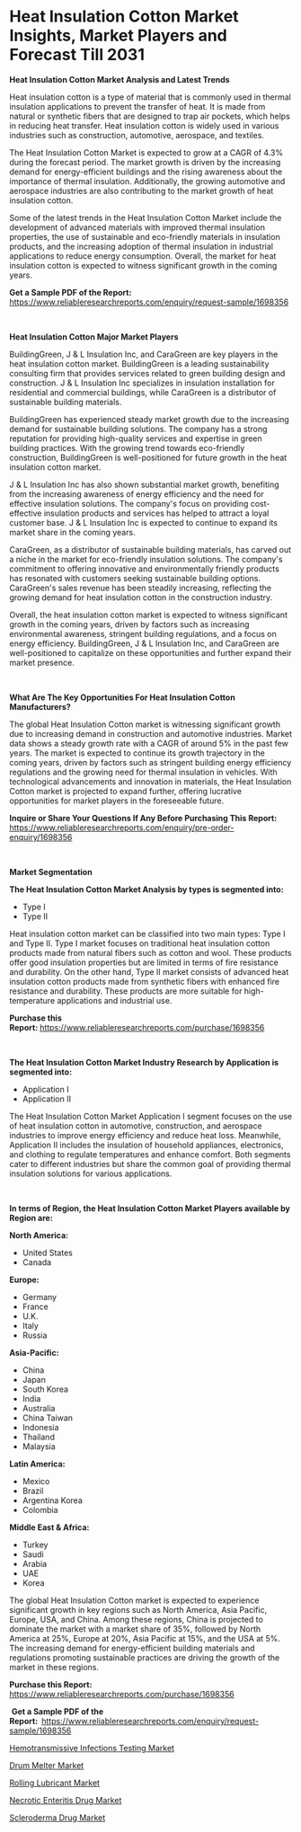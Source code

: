 <p><h1>Heat Insulation Cotton Market Insights, Market Players and Forecast Till 2031</h1></p><p><strong>Heat Insulation Cotton Market Analysis and Latest Trends</strong></p>
<p><p>Heat insulation cotton is a type of material that is commonly used in thermal insulation applications to prevent the transfer of heat. It is made from natural or synthetic fibers that are designed to trap air pockets, which helps in reducing heat transfer. Heat insulation cotton is widely used in various industries such as construction, automotive, aerospace, and textiles.</p><p>The Heat Insulation Cotton Market is expected to grow at a CAGR of 4.3% during the forecast period. The market growth is driven by the increasing demand for energy-efficient buildings and the rising awareness about the importance of thermal insulation. Additionally, the growing automotive and aerospace industries are also contributing to the market growth of heat insulation cotton.</p><p>Some of the latest trends in the Heat Insulation Cotton Market include the development of advanced materials with improved thermal insulation properties, the use of sustainable and eco-friendly materials in insulation products, and the increasing adoption of thermal insulation in industrial applications to reduce energy consumption. Overall, the market for heat insulation cotton is expected to witness significant growth in the coming years.</p></p>
<p><strong>Get a Sample PDF of the Report:&nbsp;</strong> <a href="https://www.reliableresearchreports.com/enquiry/request-sample/1698356">https://www.reliableresearchreports.com/enquiry/request-sample/1698356</a></p>
<p>&nbsp;</p>
<p><strong>Heat Insulation Cotton Major Market Players</strong></p>
<p><p>BuildingGreen, J & L Insulation Inc, and CaraGreen are key players in the heat insulation cotton market. BuildingGreen is a leading sustainability consulting firm that provides services related to green building design and construction. J & L Insulation Inc specializes in insulation installation for residential and commercial buildings, while CaraGreen is a distributor of sustainable building materials.</p><p>BuildingGreen has experienced steady market growth due to the increasing demand for sustainable building solutions. The company has a strong reputation for providing high-quality services and expertise in green building practices. With the growing trend towards eco-friendly construction, BuildingGreen is well-positioned for future growth in the heat insulation cotton market.</p><p>J & L Insulation Inc has also shown substantial market growth, benefiting from the increasing awareness of energy efficiency and the need for effective insulation solutions. The company's focus on providing cost-effective insulation products and services has helped to attract a loyal customer base. J & L Insulation Inc is expected to continue to expand its market share in the coming years.</p><p>CaraGreen, as a distributor of sustainable building materials, has carved out a niche in the market for eco-friendly insulation solutions. The company's commitment to offering innovative and environmentally friendly products has resonated with customers seeking sustainable building options. CaraGreen's sales revenue has been steadily increasing, reflecting the growing demand for heat insulation cotton in the construction industry.</p><p>Overall, the heat insulation cotton market is expected to witness significant growth in the coming years, driven by factors such as increasing environmental awareness, stringent building regulations, and a focus on energy efficiency. BuildingGreen, J & L Insulation Inc, and CaraGreen are well-positioned to capitalize on these opportunities and further expand their market presence.</p></p>
<p>&nbsp;</p>
<p><strong>What Are The Key Opportunities For Heat Insulation Cotton Manufacturers?</strong></p>
<p><p>The global Heat Insulation Cotton market is witnessing significant growth due to increasing demand in construction and automotive industries. Market data shows a steady growth rate with a CAGR of around 5% in the past few years. The market is expected to continue its growth trajectory in the coming years, driven by factors such as stringent building energy efficiency regulations and the growing need for thermal insulation in vehicles. With technological advancements and innovation in materials, the Heat Insulation Cotton market is projected to expand further, offering lucrative opportunities for market players in the foreseeable future.</p></p>
<p><strong>Inquire or Share Your Questions If Any Before Purchasing This Report:</strong> <a href="https://www.reliableresearchreports.com/enquiry/pre-order-enquiry/1698356">https://www.reliableresearchreports.com/enquiry/pre-order-enquiry/1698356</a></p>
<p>&nbsp;</p>
<p><strong>Market Segmentation</strong></p>
<p><strong>The Heat Insulation Cotton Market Analysis by types is segmented into:</strong></p>
<p><ul><li>Type I</li><li>Type II</li></ul></p>
<p><p>Heat insulation cotton market can be classified into two main types: Type I and Type II. Type I market focuses on traditional heat insulation cotton products made from natural fibers such as cotton and wool. These products offer good insulation properties but are limited in terms of fire resistance and durability. On the other hand, Type II market consists of advanced heat insulation cotton products made from synthetic fibers with enhanced fire resistance and durability. These products are more suitable for high-temperature applications and industrial use.</p></p>
<p><strong>Purchase this Report:&nbsp;</strong><a href="https://www.reliableresearchreports.com/purchase/1698356">https://www.reliableresearchreports.com/purchase/1698356</a></p>
<p>&nbsp;</p>
<p><strong>The Heat Insulation Cotton Market Industry Research by Application is segmented into:</strong></p>
<p><ul><li>Application I</li><li>Application II</li></ul></p>
<p><p>The Heat Insulation Cotton Market Application I segment focuses on the use of heat insulation cotton in automotive, construction, and aerospace industries to improve energy efficiency and reduce heat loss. Meanwhile, Application II includes the insulation of household appliances, electronics, and clothing to regulate temperatures and enhance comfort. Both segments cater to different industries but share the common goal of providing thermal insulation solutions for various applications.</p></p>
<p>&nbsp;</p>
<p><strong>In terms of Region, the Heat Insulation Cotton Market Players available by Region are:</strong></p>
<p>
    <p> <strong> North America: </strong>
        <ul>
            <li>United States</li>
            <li>Canada</li>
        </ul>
        </p> 
    <p> <strong> Europe: </strong>
        <ul>
            <li>Germany</li>
            <li>France</li>
            <li>U.K.</li>
            <li>Italy</li>
            <li>Russia</li>
        </ul>
        </p> 
    <p> <strong> Asia-Pacific: </strong>
        <ul>
            <li>China</li>
            <li>Japan</li>
            <li>South Korea</li>
            <li>India</li>
            <li>Australia</li>
            <li>China Taiwan</li>
            <li>Indonesia</li>
            <li>Thailand</li>
            <li>Malaysia</li>
        </ul>
        </p> 
    <p> <strong> Latin America: </strong>
        <ul>
            <li>Mexico</li>
            <li>Brazil</li>
            <li>Argentina Korea</li>
            <li>Colombia</li>
        </ul>
        </p> 
    <p> <strong> Middle East & Africa: </strong>
        <ul>
            <li>Turkey</li>
            <li>Saudi</li>
            <li>Arabia</li>
            <li>UAE</li>
            <li>Korea</li>
        </ul>
    </p>
    </p>
<p><p>The global Heat Insulation Cotton market is expected to experience significant growth in key regions such as North America, Asia Pacific, Europe, USA, and China. Among these regions, China is projected to dominate the market with a market share of 35%, followed by North America at 25%, Europe at 20%, Asia Pacific at 15%, and the USA at 5%. The increasing demand for energy-efficient building materials and regulations promoting sustainable practices are driving the growth of the market in these regions.</p></p>
<p><strong>Purchase this Report: </strong><a href="https://www.reliableresearchreports.com/purchase/1698356">https://www.reliableresearchreports.com/purchase/1698356</a></p>
<p>&nbsp;<strong>Get a Sample PDF of the Report:&nbsp;&nbsp;</strong><a href="https://www.reliableresearchreports.com/enquiry/request-sample/1698356">https://www.reliableresearchreports.com/enquiry/request-sample/1698356</a></p>
<p><strong></strong></p>
<p><p><a href="https://medium.com/@alexanderfranklin766/hemotransmissive-infections-testing-market-insights-into-market-cagr-market-trends-and-growth-e338930462b1">Hemotransmissive Infections Testing Market</a></p><p><a href="https://github.com/okotobwrhuteie/Market-Research-Report-List-1/blob/main/drum-melter-market.md">Drum Melter Market</a></p><p><a href="https://github.com/myacatherineblakecaczo9vcsw/Market-Research-Report-List-1/blob/main/rolling-lubricant-market.md">Rolling Lubricant Market</a></p><p><a href="https://medium.com/@alexanderfranklin766/necrotic-enteritis-drug-market-report-reveals-the-latest-trends-and-growth-opportunities-of-this-0d0fb78a57f8">Necrotic Enteritis Drug Market</a></p><p><a href="https://medium.com/@alexanderfranklin766/scleroderma-drug-market-trends-and-market-analysis-forecasted-for-period-2024-2031-3a81de2a5525">Scleroderma Drug Market</a></p></p>